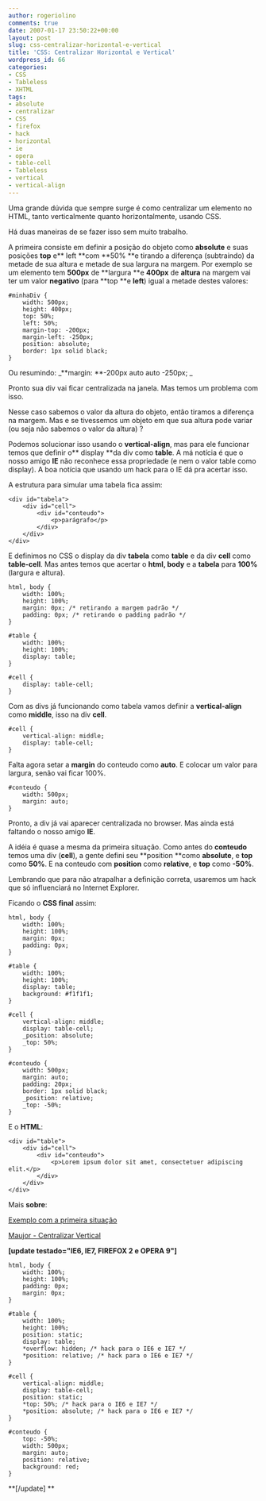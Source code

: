 ```yaml
---
author: rogeriolino
comments: true
date: 2007-01-17 23:50:22+00:00
layout: post
slug: css-centralizar-horizontal-e-vertical
title: 'CSS: Centralizar Horizontal e Vertical'
wordpress_id: 66
categories:
- CSS
- Tableless
- XHTML
tags:
- absolute
- centralizar
- CSS
- firefox
- hack
- horizontal
- ie
- opera
- table-cell
- Tableless
- vertical
- vertical-align
---
```


Uma grande dúvida que sempre surge é como centralizar um elemento no HTML, tanto verticalmente quanto horizontalmente, usando CSS.

Há duas maneiras de se fazer isso sem muito trabalho.

A primeira consiste em definir a posição do objeto como **absolute** e suas posições **top** e** left **com **50% **e tirando a diferença (subtraindo) da metade de sua altura e metade de sua largura na margem. Por exemplo se um elemento tem **500px** de **largura **e **400px** de **altura** na margem vai ter um valor **negativo** (para **top **e **left**) igual a metade destes valores:


    
    
    #minhaDiv {
        width: 500px;
        height: 400px;
        top: 50%;
        left: 50%;
        margin-top: -200px;
        margin-left: -250px;
        position: absolute;
        border: 1px solid black;
    }
    



Ou resumindo: _**margin: **-200px auto auto -250px; _

Pronto sua div vai ficar centralizada na janela. Mas temos um problema com isso.

Nesse caso sabemos o valor da altura do objeto, então tiramos a diferença na margem. Mas e se tivessemos um objeto em que sua altura pode variar (ou seja não sabemos o valor da altura) ?

Podemos solucionar isso usando o **vertical-align**, mas para ele funcionar temos que definir o** display **da div como **table**. A má notícia é que o nosso amigo **IE** não reconhece essa propriedade (e nem o valor table como display). A boa notícia que usando um hack para o IE dá pra acertar isso.

A estrutura para simular uma tabela fica assim:


    
    
    <div id="tabela">
        <div id="cell">
            <div id="conteudo">
                <p>parágrafo</p>
            </div>
        </div>
    </div>
    



E definimos no CSS o display da div **tabela** como **table** e da div **cell** como **table-cell**. Mas antes temos que acertar o **html, body** e a **tabela** para **100%** (largura e altura).


    
    
    html, body {
        width: 100%;
        height: 100%;
        margin: 0px; /* retirando a margem padrão */
        padding: 0px; /* retirando o padding padrão */
    }
    
    #table {
        width: 100%;
        height: 100%;
        display: table;
    }
    
    #cell { 
        display: table-cell; 
    }
    



Com as divs já funcionando como tabela vamos definir a **vertical-align** como **middle**, isso na div **cell**.


    
    
    #cell {
        vertical-align: middle;
        display: table-cell;
    }
    



Falta agora setar a **margin** do conteudo como **auto**. E colocar um valor para largura, senão vai ficar 100%.


    
    
    #conteudo {
        width: 500px;
        margin: auto;
    }
    



Pronto, a div já vai aparecer centralizada no browser. Mas ainda está faltando o nosso amigo **IE**.

A idéia é quase a mesma da primeira situação. Como antes do **conteudo** temos uma div (**cell**), a gente defini seu **position **como **absolute**, e **top** como **50%**. E na conteudo com **position** como **relative**, e **top** como **-50%**.

Lembrando que para não atrapalhar a definição correta, usaremos um hack que só influenciará no Internet Explorer.

Ficando o **CSS final** assim:


    
    
    html, body {
        width: 100%;
        height: 100%;
        margin: 0px;
        padding: 0px;
    }
    
    #table {
        width: 100%;
        height: 100%;
        display: table;
        background: #f1f1f1;
    }
    
    #cell {
        vertical-align: middle;
        display: table-cell;
        _position: absolute;
        _top: 50%;
    }
    
    #conteudo {
        width: 500px;
        margin: auto;
        padding: 20px;
        border: 1px solid black;
        _position: relative;
        _top: -50%;
    }
    



E o **HTML**:

    
    
    <div id="table">
        <div id="cell">
            <div id="conteudo">
                <p>Lorem ipsum dolor sit amet, consectetuer adipiscing elit.</p>
            </div>
        </div>
    </div>
    



Mais **sobre**:

[Exemplo com a primeira situação](http://dev.rogeriolino.com/exemplos/css/vertical_align/index.html)

[Maujor - Centralizar Vertical ](http://www.maujor.com/tutorial/centrar-vertical.php)

**[update testado="IE6, IE7, FIREFOX 2 e OPERA 9"]**


    
    
    html, body {
        width: 100%;
        height: 100%;
        padding: 0px;
        margin: 0px;
    }
    
    #table {
        width: 100%;
        height: 100%;
        position: static;
        display: table;
        *overflow: hidden; /* hack para o IE6 e IE7 */
        *position: relative; /* hack para o IE6 e IE7 */
    }
    
    #cell {
        vertical-align: middle;
        display: table-cell;
        position: static;
        *top: 50%; /* hack para o IE6 e IE7 */
        *position: absolute; /* hack para o IE6 e IE7 */
    }
    
    #conteudo {
        top: -50%;
        width: 500px;
        margin: auto;
        position: relative;
        background: red;
    }
    


**[/update] **
